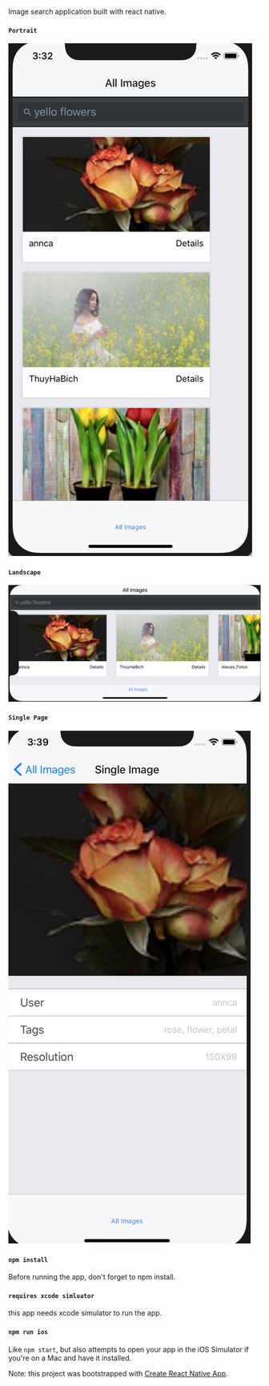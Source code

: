 Image search application built with react native.


#### `Portrait`
![Alt text](./utilities/images/portrait.png "Portrait")

#### `Landscape`
![Alt text](./utilities/images/landscape.png "Landscape")

#### `Single Page`
![Alt text](./utilities/images/SinglePage.png "SinglePage")



#### `npm install`

Before running the app, don't forget to npm install.


#### `requires xcode simluator`
this app needs xcode simulator to run the app.

#### `npm run ios`

Like `npm start`, but also attempts to open your app in the iOS Simulator if you're on a Mac and have it installed.

Note: this project was bootstrapped with [Create React Native App](https://github.com/react-community/create-react-native-app).

